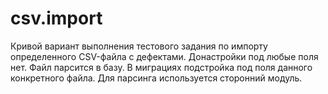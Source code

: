 # csv.import
Кривой вариант выполнения тестового задания по импорту определенного CSV-файла с дефектами. 
Донастройки под любые поля нет. Файл парсится в базу. В миграциях подстройка под поля данного конкретного файла. 
Для парсинга используется сторонний модуль.

